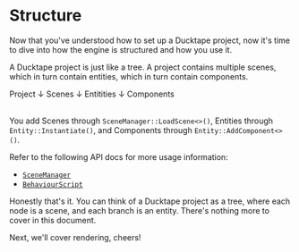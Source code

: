 # Structure

Now that you've understood how to set up a Ducktape project, now it's time to dive into how the engine is structured and how you use it.

A Ducktape project is just like a tree. A project contains multiple scenes, which in turn contain entities, which in turn contain components.

<div style={{ display: "flex", flexDirection: "column", alignItems: "center" }}>
    <span>Project</span>
    <span>↓</span>
    <span>Scenes</span>
    <span>↓</span>
    <span>Entitities</span>
    <span>↓</span>
    <span>Components</span>
</div>

<br/>

You add Scenes through `SceneManager::LoadScene<>()`, Entities through `Entity::Instantiate()`, and Components through `Entity::AddComponent<>()`.

Refer to the following API docs for more usage information:
- [`SceneManager`](https://ducktapeengine.github.io/API/class_d_t_1_1_scene.html#details)
- [`BehaviourScript`](https://ducktapeengine.github.io/API/class_d_t_1_1_behaviour_script.html#details)

Honestly that's it. You can think of a Ducktape project as a tree, where each node is a scene, and each branch is an entity. There's nothing more to cover in this document.

Next, we'll cover rendering, cheers!